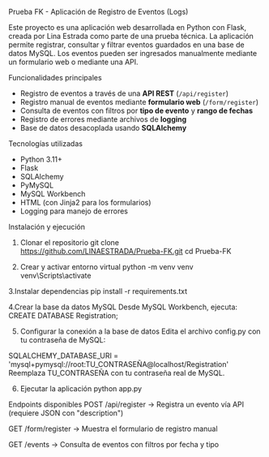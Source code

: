 Prueba FK - Aplicación de Registro de Eventos (Logs)

Este proyecto es una aplicación web desarrollada en Python con Flask, creada por Lina Estrada como parte de una prueba técnica. La aplicación permite registrar, consultar y filtrar eventos guardados en una base de datos MySQL.
Los eventos pueden ser ingresados manualmente mediante un formulario web o mediante una API.

Funcionalidades principales

- Registro de eventos a través de una **API REST** (`/api/register`)
- Registro manual de eventos mediante **formulario web** (`/form/register`)
- Consulta de eventos con filtros por **tipo de evento** y **rango de fechas**
- Registro de errores mediante archivos de **logging**
- Base de datos desacoplada usando **SQLAlchemy**

Tecnologías utilizadas
- Python 3.11+
- Flask
- SQLAlchemy
- PyMySQL
- MySQL Workbench
- HTML (con Jinja2 para los formularios)
- Logging para manejo de errores

Instalación y ejecución

1. Clonar el repositorio
git clone https://github.com/LINAESTRADA/Prueba-FK.git
cd Prueba-FK

2. Crear y activar entorno virtual
python -m venv venv
venv\Scripts\activate

3.Instalar dependencias
pip install -r requirements.txt

4.Crear la base da datos MySQL
Desde MySQL Workbench, ejecuta:
CREATE DATABASE Registration;

5. Configurar la conexión a la base de datos
Edita el archivo config.py con tu contraseña de MySQL:

SQLALCHEMY_DATABASE_URI = 'mysql+pymysql://root:TU_CONTRASEÑA@localhost/Registration'
Reemplaza TU_CONTRASEÑA con tu contraseña real de MySQL.

6. Ejecutar la aplicación
python app.py

Endpoints disponibles
POST /api/register → Registra un evento vía API (requiere JSON con "description")

GET /form/register → Muestra el formulario de registro manual

GET /events → Consulta de eventos con filtros por fecha y tipo
